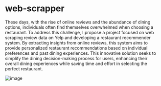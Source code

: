 # web-scrapper

These days, with the rise of online reviews and the abundance of dining options, individuals often find themselves overwhelmed when choosing a restaurant. To address this challenge, I propose a project focused on web scraping review data on Yelp and developing a restaurant recommender system. By extracting insights from online reviews, this system aims to provide personalized restaurant recommendations based on individual preferences and past dining experiences. This innovative solution seeks to simplify the dining decision-making process for users, enhancing their overall dining experiences while saving time and effort in selecting the perfect restaurant.

![image](https://github.com/HowardNguyen29/web-scrapper/assets/144277909/905b1394-fbf9-42b3-a6c8-78829bdf4574)
